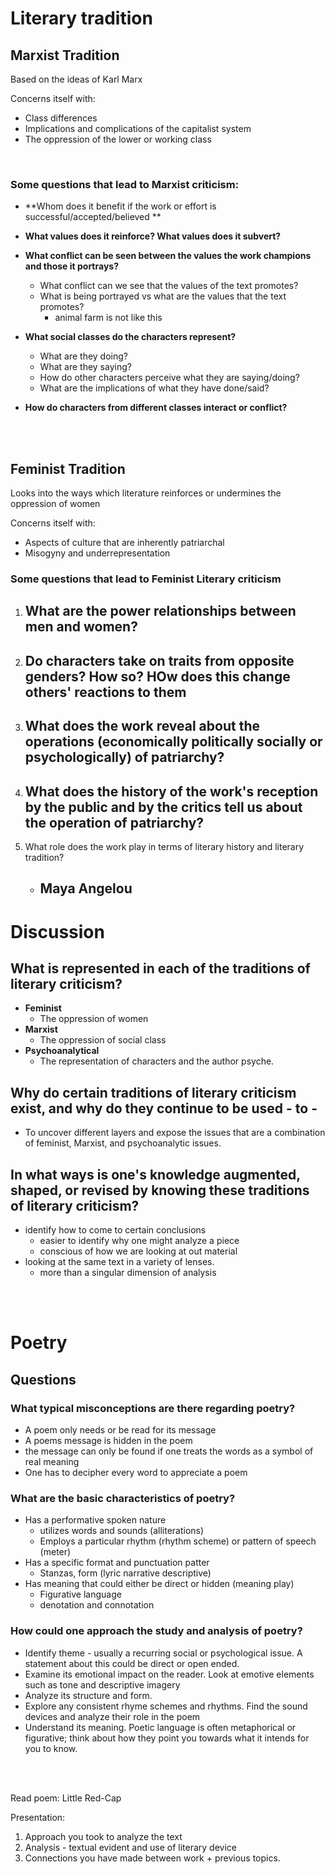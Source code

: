 <script type="text/javascript" async src="https://cdnjs.cloudflare.com/ajax/libs/mathjax/2.7.5/MathJax.js?config=TeX-MML-AM_CHTML"></script>
<script type="text/javascript" async src="https://cdnjs.cloudflare.com/ajax/libs/mathjax/2.7.5/MathJax.js?config=TeX-MML-AM_CHTML"></script>

# Literary tradition

## Marxist Tradition
Based on the ideas of Karl Marx


Concerns itself with:
- Class differences
- Implications and complications of the capitalist system
- The oppression of the lower or working class


<br>

### **Some questions that lead to Marxist criticism:**
 - **Whom does it benefit if the work or effort is successful/accepted/believed **

 - **What values does it reinforce? What values does it subvert?**
 - **What conflict can be seen between the values the work champions and those it portrays?**
	 - What conflict can we see that the values of the text promotes?
	 - What is being portrayed vs what are the values that the text promotes?
		 - animal farm is not like this

 - **What social classes do the characters represent?**
	 - What are they doing?
	 - What are they saying?
	 - How do other characters perceive what they are saying/doing?
	 - What are the implications of what they have done/said?

 - **How do characters from different classes interact or conflict?**


<br>
<br>



## Feminist Tradition

Looks into the ways which literature reinforces or undermines the oppression of women

Concerns itself with: 
 - Aspects of culture that are inherently patriarchal
 - Misogyny and underrepresentation


### Some questions that lead to Feminist Literary criticism

1. What are the power relationships between men and women?
	- 
2. Do characters take on traits from opposite genders? How so?  HOw does this change others' reactions to them
	- 
3. What does the work reveal about the operations (economically politically socially or psychologically) of patriarchy?
	-  
4. What does the history of the work's reception by the public and by the critics tell us about the operation of patriarchy?
	-  
5. What role does the work play in terms of literary history and literary tradition?
	- Maya Angelou
		- 


# Discussion

 ## What is represented in each of the traditions of literary criticism?
 - **Feminist**
	 - The oppression of women
- **Marxist**
	- The oppression of social class
- **Psychoanalytical**
	- The representation of characters and the author psyche.  
 ## Why do certain traditions of literary criticism exist, and why do they continue to be used - to - 
  - To uncover different layers and expose the issues that are a combination of feminist, Marxist, and psychoanalytic issues.
 
 ## In what ways is one's knowledge augmented, shaped, or revised by knowing these traditions of literary criticism?
- identify how to come to certain conclusions
	- easier to identify why one might analyze a piece
	- conscious of how we are looking at out material
- looking at the same text in a variety of lenses.
	- more than a singular dimension of analysis




<br><br>

# Poetry

## Questions

### What typical misconceptions are there regarding poetry? 
 - A poem only needs or be read for its message
 - A poems message is hidden in the poem
 - the message can only be found if one treats the words as a symbol of real meaning
 - One has to decipher every word to appreciate a poem

### What are the basic characteristics of poetry?
 - Has a performative spoken nature
	 - utilizes words and sounds (alliterations)
	 - Employs a particular rhythm (rhythm scheme) or pattern of speech (meter)
 - Has a specific format and punctuation patter
	 - Stanzas, form (lyric narrative descriptive)
 - Has meaning that could either be direct or hidden (meaning play)
	 - Figurative language
	 - denotation and connotation

### How could one approach the study and analysis of poetry? 
 -  Identify theme - usually a recurring social or psychological issue. A statement about this could be direct or open ended.
 -  Examine its emotional impact on the reader. Look at emotive elements such as tone and descriptive imagery
 -  Analyze its structure and form.
 -  Explore any consistent rhyme schemes and rhythms. Find the sound devices and analyze their role in the poem
 -  Understand its meaning. Poetic language is often metaphorical or figurative; think about how they point you towards what it intends for you to know.


<br><br>

Read poem: Little Red-Cap

Presentation: 
1. Approach you took to analyze the text
2. Analysis - textual evident and use of literary device
3. Connections you have made between work + previous topics.

